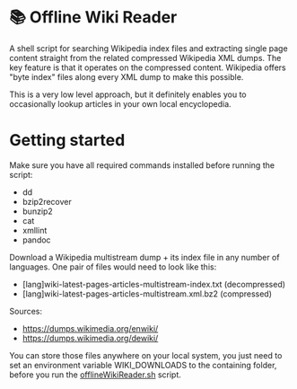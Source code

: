 # 📚 Offline Wiki Reader #

A shell script for searching Wikipedia index files and extracting single page content straight from the related compressed Wikipedia XML dumps. The key feature is that it operates on the compressed content. Wikipedia offers "byte index" files along every XML dump to make this possible.

This is a very low level approach, but it definitely enables you to occasionally lookup articles in your own local encyclopedia.

# Getting started #

Make sure you have all required commands installed before running the script:
  * dd
  * bzip2recover
  * bunzip2
  * cat
  * xmllint
  * pandoc

Download a Wikipedia multistream dump + its index file in any number of languages. One pair of files would need to look like this:

  * [lang]wiki-latest-pages-articles-multistream-index.txt (decompressed)
  * [lang]wiki-latest-pages-articles-multistream.xml.bz2 (compressed)
  
Sources:
  * https://dumps.wikimedia.org/enwiki/
  * https://dumps.wikimedia.org/dewiki/

You can store those files anywhere on your local system, you just need to set an environment variable WIKI_DOWNLOADS to the containing folder, before you run the [offlineWikiReader.sh](offlineWikiReader.sh) script.
